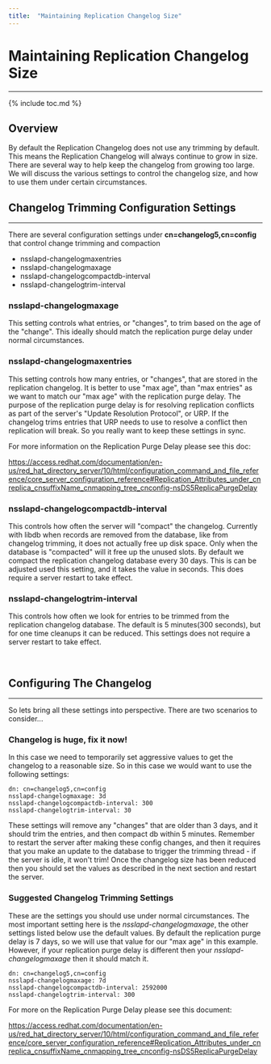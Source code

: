```yaml
---
title:  "Maintaining Replication Changelog Size"
---
```


# Maintaining Replication Changelog Size
------------


{% include toc.md %}

## Overview

By default the Replication Changelog does not use any trimming by default.  This means the Replication Changelog will always continue to grow in size.  There are several way to help keep the changelog from growing too large.  We will discuss the various settings to control the changelog size, and how to use them under certain circumstances.

## Changelog Trimming Configuration Settings
------------------------------

There are several configuration settings under **cn=changelog5,cn=config** that control change trimming and compaction

- nsslapd-changelogmaxentries
- nsslapd-changelogmaxage
- nsslapd-changelogcompactdb-interval
- nsslapd-changelogtrim-interval


### nsslapd-changelogmaxage

This setting controls what entries, or "changes", to trim based on the age of the "change".  This ideally should match the replication purge delay under normal circumstances.

### nsslapd-changelogmaxentries

This setting controls how many entries, or "changes", that are stored in the replication changelog.  It is better to use "max age", than "max entries" as we want to match our "max age" with the replication purge delay.  The purpose of the replication purge delay is for resolving replication conflicts as part of the server's "Update Resolution Protocol", or URP.  If the changelog trims entries that URP needs to use to resolve a conflict then replication will break.  So you really want to keep these settings in sync.

For more information on the Replication Purge Delay please see this doc:

<https://access.redhat.com/documentation/en-us/red_hat_directory_server/10/html/configuration_command_and_file_reference/core_server_configuration_reference#Replication_Attributes_under_cnreplica_cnsuffixName_cnmapping_tree_cnconfig-nsDS5ReplicaPurgeDelay>


### nsslapd-changelogcompactdb-interval

This controls how often the server will "compact" the changelog.  Currently with libdb when records are removed from the database, like from changelog trimming, it does not actually free up disk space.  Only when the database is "compacted" will it free up the unused slots.  By default we compact the replication changelog database every 30 days.  This is can be adjusted used this setting, and it takes the value in seconds.  This does require a server restart to take effect.

### nsslapd-changelogtrim-interval

This controls how often we look for entries to be trimmed from the replication changelog database.  The default is 5 minutes(300 seconds), but for one time cleanups it can be reduced.  This settings does not require a server restart to take effect.

<br>

## Configuring The Changelog
------------------------
So lets bring all these settings into perspective.  There are two scenarios to consider...

### Changelog is huge, fix it now!

In this case we need to temporarily set aggressive values to get the changelog to a reasonable size.  So in this case we would want to use the following settings:

```
dn: cn=changelog5,cn=config
nsslapd-changelogmaxage: 3d
nsslapd-changelogcompactdb-interval: 300
nsslapd-changelogtrim-interval: 30
```

These settings will remove any "changes" that are older than 3 days, and it should trim the entries, and then compact db within 5 minutes.  Remember to restart the server after making these config changes, and then it requires that you make an update to the database to trigger the trimming thread - if the server is idle, it won't trim!  Once the changelog size has been reduced then you should set the values as described in the next section and restart the server.

### Suggested Changelog Trimming Settings

These are the settings you should use under normal circumstances.  The most important setting here is the *nsslapd-changelogmaxage*, the other settings listed below use the default values.  By default the replication purge delay is 7 days, so we will use that value for our "max age" in this example.  However, if your replication purge delay is different then your *nsslapd-changelogmaxage* then it should match it.

```
dn: cn=changelog5,cn=config
nsslapd-changelogmaxage: 7d
nsslapd-changelogcompactdb-interval: 2592000
nsslapd-changelogtrim-interval: 300
```

For more on the Replication Purge Delay please see this document:

<https://access.redhat.com/documentation/en-us/red_hat_directory_server/10/html/configuration_command_and_file_reference/core_server_configuration_reference#Replication_Attributes_under_cnreplica_cnsuffixName_cnmapping_tree_cnconfig-nsDS5ReplicaPurgeDelay>




